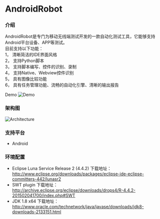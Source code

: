 # AndroidRobot
### 介绍
AndroidRobot是专门为移动无线端测试开发的一款自动化测试工具，它能够支持Android平台设备、APP等测试。</br>
目前支持以下功能：</br>
1，	清晰简洁的IDE界面风格</br>
2，	支持Python脚本</br>
3，	支持脚本编写、控件的识别、录制</br>
4，	支持Native、Webview控件识别</br>
5，	具有图像比较功能</br>
6，	具有任务管理功能、流畅的自动化引擎、清晰的输出报告</br>

Demo
![Demo](https://github.com/hoozheng/AndroidRobot/blob/master/demo.gif)

### 架构图
![Architecture](https://github.com/hoozheng/AndroidRobot/blob/master/architecture.PNG)

### 支持平台
* Android

### 环境配置
* Eclipse Luna Service Release 2 (4.4.2)
  下载地址：http://www.eclipse.org/downloads/packages/eclipse-ide-eclipse-committers-442/lunasr2
* SWT plugin
  下载地址：http://archive.eclipse.org/eclipse/downloads/drops4/R-4.4.2-201502041700/index.php#SWT
* JDK 1.8 x64
  下载地址：http://www.oracle.com/technetwork/java/javase/downloads/jdk8-downloads-2133151.html

